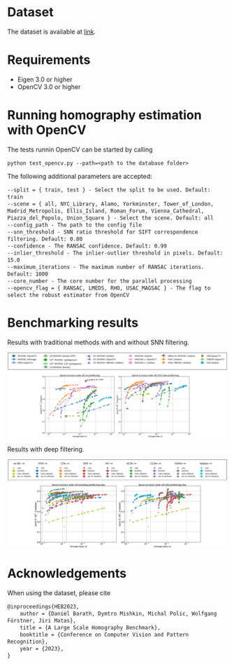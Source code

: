 # Dataset

The dataset is available at [link](https://polybox.ethz.ch/index.php/s/R5sPelZ8688It92).

# Requirements

- Eigen 3.0 or higher
- OpenCV 3.0 or higher

# Running homography estimation with OpenCV

The tests runnin OpenCV can be started by calling
```
python test_opencv.py --path=<path to the database folder>
```

The following additional parameters are accepted:
```
--split = { train, test } - Select the split to be used. Default: train
--scene = { all, NYC_Library, Alamo, Yorkminster, Tower_of_London, Madrid_Metropolis, Ellis_Island, Roman_Forum, Vienna_Cathedral, Piazza_del_Popolo, Union_Square } - Select the scene. Default: all
--config_path - The path to the config file
--snn_threshold - SNN ratio threshold for SIFT correspondence filtering. Default: 0.80
--confidence - The RANSAC confidence. Default: 0.99
--inlier_threshold - The inlier-outlier threshold in pixels. Default: 15.0
--maximum_iterations - The maximum number of RANSAC iterations. Default: 1000
--core_number - The core number for the parallel processing
--opencv_flag = { RANSAC, LMEDS, RHO, USAC_MAGSAC } - The flag to select the robust estimator from OpenCV
```

# Benchmarking results

Results with traditional methods with and without SNN filtering.

![results_traditional](assets/heb_benchmark_traditional.png)

Results with deep filtering.

![results_deep](assets/heb_benchmark_deep.png)

# Acknowledgements

When using the dataset, please cite

```
@inproceedings{HEB2023,
	author = {Daniel Barath, Dymtro Mishkin, Michal Polic, Wolfgang Förstner, Jiri Matas},
	title = {A Large Scale Homography Benchmark},
	booktitle = {Conference on Computer Vision and Pattern Recognition},
	year = {2023},
}

```
